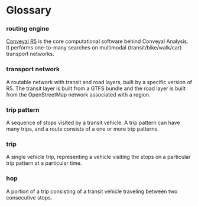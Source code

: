 # Glossary

### routing engine

[Conveyal R5](https://github.com/conveyal/r5) is the core computational software behind Conveyal Analysis.  It performs one-to-many searches on multimodal (transit/bike/walk/car) transport networks.

### transport network

A routable network with transit and road layers, built by a specific version of R5. The transit layer is built from a GTFS bundle and the road layer is built from the OpenStreetMap network associated with a region.

### trip pattern

A sequence of stops visited by a transit vehicle. A trip pattern can have many trips, and a route consists of a one or more trip patterns.

### trip

A single vehicle trip, representing a vehicle visiting the stops on a particular trip pattern at a particular time.

### hop

A portion of a trip consisting of a transit vehicle traveling between two consecutive stops.
